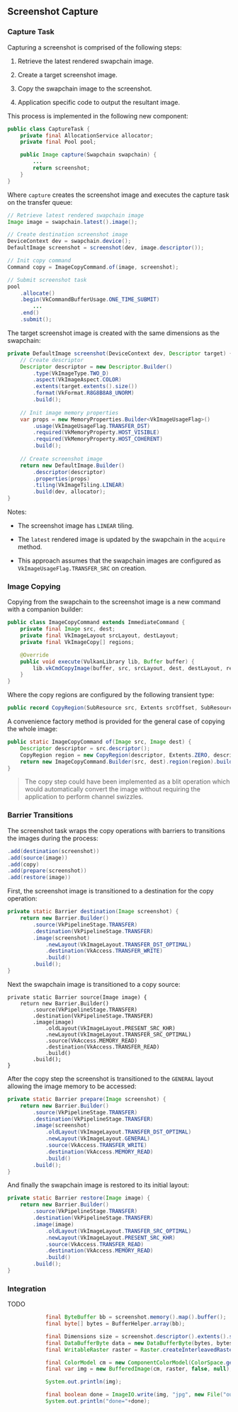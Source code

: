 
## Screenshot Capture

### Capture Task

Capturing a screenshot is comprised of the following steps:

1. Retrieve the latest rendered swapchain image.

2. Create a target screenshot image.

3. Copy the swapchain image to the screenshot.

4. Application specific code to output the resultant image.

This process is implemented in the following new component:

```java
public class CaptureTask {
    private final AllocationService allocator;
    private final Pool pool;

    public Image capture(Swapchain swapchain) {
        ...
        return screenshot;
    }
}
```

Where `capture` creates the screenshot image and executes the capture task on the transfer queue:

```java
// Retrieve latest rendered swapchain image
Image image = swapchain.latest().image();

// Create destination screenshot image
DeviceContext dev = swapchain.device();
DefaultImage screenshot = screenshot(dev, image.descriptor());

// Init copy command
Command copy = ImageCopyCommand.of(image, screenshot);

// Submit screenshot task
pool
    .allocate()
    .begin(VkCommandBufferUsage.ONE_TIME_SUBMIT)
        ...
    .end()
    .submit();
```

The target screenshot image is created with the same dimensions as the swapchain:

```java
private DefaultImage screenshot(DeviceContext dev, Descriptor target) {
    // Create descriptor
    Descriptor descriptor = new Descriptor.Builder()
        .type(VkImageType.TWO_D)
        .aspect(VkImageAspect.COLOR)
        .extents(target.extents().size())
        .format(VkFormat.R8G8B8A8_UNORM)
        .build();
    
    // Init image memory properties
    var props = new MemoryProperties.Builder<VkImageUsageFlag>()
        .usage(VkImageUsageFlag.TRANSFER_DST)
        .required(VkMemoryProperty.HOST_VISIBLE)
        .required(VkMemoryProperty.HOST_COHERENT)
        .build();
    
    // Create screenshot image
    return new DefaultImage.Builder()
        .descriptor(descriptor)
        .properties(props)
        .tiling(VkImageTiling.LINEAR)
        .build(dev, allocator);
}
```

Notes:

* The screenshot image has `LINEAR` tiling.

* The `latest` rendered image is updated by the swapchain in the `acquire` method.

* This approach assumes that the swapchain images are configured as `VkImageUsageFlag.TRANSFER_SRC` on creation.

### Image Copying

Copying from the swapchain to the screenshot image is a new command with a companion builder:

```java
public class ImageCopyCommand extends ImmediateCommand {
    private final Image src, dest;
    private final VkImageLayout srcLayout, destLayout;
    private final VkImageCopy[] regions;

    @Override
    public void execute(VulkanLibrary lib, Buffer buffer) {
        lib.vkCmdCopyImage(buffer, src, srcLayout, dest, destLayout, regions.length, regions);
    }
}
```

Where the copy regions are configured by the following transient type:

```java
public record CopyRegion(SubResource src, Extents srcOffset, SubResource dest, Extents destOffset, Extents extents)
```

A convenience factory method is provided for the general case of copying the whole image:

```java
public static ImageCopyCommand of(Image src, Image dest) {
    Descriptor descriptor = src.descriptor();
    CopyRegion region = new CopyRegion(descriptor, Extents.ZERO, descriptor, Extents.ZERO, descriptor.extents());
    return new ImageCopyCommand.Builder(src, dest).region(region).build();
}
```

> The copy step could have been implemented as a blit operation which would automatically convert the image without requiring the application to perform channel swizzles.

### Barrier Transitions

The screenshot task wraps the copy operations with barriers to transitions the images during the process:

```java
.add(destination(screenshot))
.add(source(image))
.add(copy)
.add(prepare(screenshot))
.add(restore(image))
```

First, the screenshot image is transitioned to a destination for the copy operation:

```java
private static Barrier destination(Image screenshot) {
    return new Barrier.Builder()
        .source(VkPipelineStage.TRANSFER)
        .destination(VkPipelineStage.TRANSFER)
        .image(screenshot)
            .newLayout(VkImageLayout.TRANSFER_DST_OPTIMAL)
            .destination(VkAccess.TRANSFER_WRITE)
            .build()
        .build();
}
```

Next the swapchain image is transitioned to a copy source:

```
private static Barrier source(Image image) {
    return new Barrier.Builder()
        .source(VkPipelineStage.TRANSFER)
        .destination(VkPipelineStage.TRANSFER)
        .image(image)
            .oldLayout(VkImageLayout.PRESENT_SRC_KHR)
            .newLayout(VkImageLayout.TRANSFER_SRC_OPTIMAL)
            .source(VkAccess.MEMORY_READ)
            .destination(VkAccess.TRANSFER_READ)
            .build()
        .build();
}
```

After the copy step the screenshot is transitioned to the `GENERAL` layout allowing the image memory to be accessed:

```java
private static Barrier prepare(Image screenshot) {
    return new Barrier.Builder()
        .source(VkPipelineStage.TRANSFER)
        .destination(VkPipelineStage.TRANSFER)
        .image(screenshot)
            .oldLayout(VkImageLayout.TRANSFER_DST_OPTIMAL)
            .newLayout(VkImageLayout.GENERAL)
            .source(VkAccess.TRANSFER_WRITE)
            .destination(VkAccess.MEMORY_READ)
            .build()
        .build();
}
```

And finally the swapchain image is restored to its initial layout:

```java
private static Barrier restore(Image image) {
    return new Barrier.Builder()
        .source(VkPipelineStage.TRANSFER)
        .destination(VkPipelineStage.TRANSFER)
        .image(image)
            .oldLayout(VkImageLayout.TRANSFER_SRC_OPTIMAL)
            .newLayout(VkImageLayout.PRESENT_SRC_KHR)
            .source(VkAccess.TRANSFER_READ)
            .destination(VkAccess.MEMORY_READ)
            .build()
        .build();
}
```

### Integration

TODO

```java
            final ByteBuffer bb = screenshot.memory().map().buffer();
            final byte[] bytes = BufferHelper.array(bb);

            final Dimensions size = screenshot.descriptor().extents().size();
            final DataBufferByte data = new DataBufferByte(bytes, bytes.length);
            final WritableRaster raster = Raster.createInterleavedRaster(data, size.width(), size.height(), size.width() * 4, 4, new int[]{2, 1, 0}, null);

            final ColorModel cm = new ComponentColorModel(ColorSpace.getInstance(ColorSpace.CS_sRGB), new int[]{8, 8, 8}, false, false, Transparency.OPAQUE, DataBuffer.TYPE_BYTE);
            final var img = new BufferedImage(cm, raster, false, null);

            System.out.println(img);

            final boolean done = ImageIO.write(img, "jpg", new File("output.jpg"));
            System.out.println("done="+done);
```
